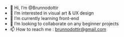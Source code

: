 - 👋 Hi, I’m @Brunnodottir
- 👀 I’m interested in visual art & UX design
- 🌱 I’m currently learning front-end
- 💞️ I’m looking to collaborate on any beginner projects
- 📫 How to reach me : brunnodottir@gmail.com

<!---
Brunnodottir/Brunnodottir is a ✨ special ✨ repository because its `README.md` (this file) appears on your GitHub profile.
You can click the Preview link to take a look at your changes.
--->

